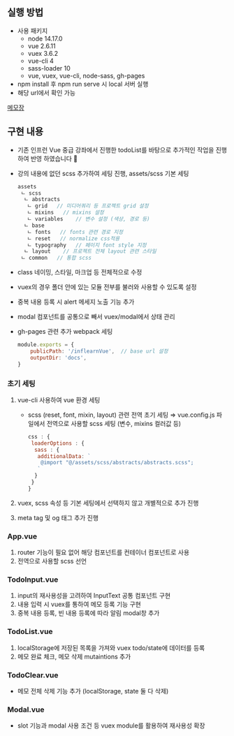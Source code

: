 ## 실행 방법

- 사용 패키지
    - node 14.17.0
    - vue 2.6.11
    - vuex 3.6.2
    - vue-cli 4
    - sass-loader 10
    - vue, vuex, vue-cli, node-sass, gh-pages
- npm install 후 npm run serve 시 local 서버 실행
- 해당 url에서 확인 가능

[메모장](https://function-dh.github.io/inflearnVue/)

## 구현 내용

- 기존 인프런 Vue 중급 강좌에서 진행한 todoList를 바탕으로 추가적인 작업을 진행하여 반영 하였습니다 🙂
- 강의 내용에 없던 scss 추가하여 세팅 진행, assets/scss 기본 세팅

    ```jsx
    assets
     ㄴ scss
      ㄴ abstracts
       ㄴ grid   // 미디어쿼리 등 프로젝트 grid 설정
       ㄴ mixins   // mixins 설정
       ㄴ variables    // 변수 설정 (색상, 경로 등)
      ㄴ base
       ㄴ fonts   // fonts 관련 경로 지정
       ㄴ reset   // normalize css적용
       ㄴ typography   // 페이지 font style 지정
      ㄴ layout    // 프로젝트 전체 layout 관련 스타일
     ㄴ common   // 통합 scss
    ```

- class 네이밍, 스타일, 마크업 등 전체적으로 수정
- vuex의 경우 폴더 안에 있는 모듈 전부를 불러와 사용할 수 있도록 설정
- 중복 내용 등록 시 alert 메세지 노출 기능 추가
- modal 컴포넌트를 공통으로 빼서 vuex/modal에서 상태 관리
- gh-pages 관련 추가 webpack 세팅

    ```jsx
    module.exports = {
    	publicPath: '/inflearnVue',  // base url 설정
    	outputDir: 'docs',
    }
    ```

### 초기 세팅

1. vue-cli 사용하여 vue 환경 세팅
    - scss (reset, font, mixin, layout) 관련 전역 초기 세팅
    ⇒ vue.config.js 파일에서 전역으로 사용할 scss 세팅 (변수, mixins 컬러값 등)

        ```jsx
        css : {
         loaderOptions : {
          sass : {
           additionalData: `
            @import "@/assets/scss/abstracts/abstracts.scss";
           `
          }
         }
        }
        ```

2. vuex, scss 속성 등 기본 세팅에서 선택하지 않고 개별적으로 추가 진행
3. meta tag 및 og 태그 추가 진행

### App.vue

1. router 기능이 필요 없어 해당 컴포넌트를 컨테이너 컴포넌트로 사용
2. 전역으로 사용할 scss 선언

### TodoInput.vue

1. input의 재사용성을 고려하여 InputText 공통 컴포넌트 구현
2. 내용 입력 시 vuex를 통하여 메모 등록 기능 구현
3. 중복 내용 등록, 빈 내용 등록에 따라 알림 modal창 추가

### TodoList.vue

1. localStorage에 저장된 목록을 가져와 vuex todo/state에 데이터를 등록
2. 메모 완료 체크, 메모 삭제 mutaintions 추가

### TodoClear.vue

- 메모 전체 삭제 기능 추가 (localStorage, state 둘 다 삭제)

### Modal.vue

- slot 기능과 modal 사용 조건 등 vuex module를 활용하여 재사용성 확장
